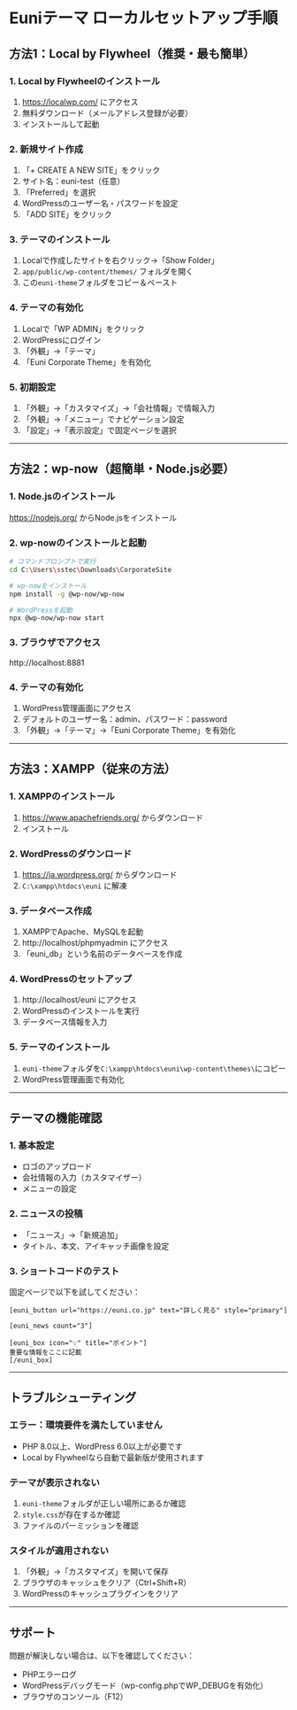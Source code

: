 # Euniテーマ ローカルセットアップ手順

## 方法1：Local by Flywheel（推奨・最も簡単）

### 1. Local by Flywheelのインストール
1. https://localwp.com/ にアクセス
2. 無料ダウンロード（メールアドレス登録が必要）
3. インストールして起動

### 2. 新規サイト作成
1. 「+ CREATE A NEW SITE」をクリック
2. サイト名：euni-test（任意）
3. 「Preferred」を選択
4. WordPressのユーザー名・パスワードを設定
5. 「ADD SITE」をクリック

### 3. テーマのインストール
1. Localで作成したサイトを右クリック→「Show Folder」
2. `app/public/wp-content/themes/` フォルダを開く
3. この`euni-theme`フォルダをコピー＆ペースト

### 4. テーマの有効化
1. Localで「WP ADMIN」をクリック
2. WordPressにログイン
3. 「外観」→「テーマ」
4. 「Euni Corporate Theme」を有効化

### 5. 初期設定
1. 「外観」→「カスタマイズ」→「会社情報」で情報入力
2. 「外観」→「メニュー」でナビゲーション設定
3. 「設定」→「表示設定」で固定ページを選択

---

## 方法2：wp-now（超簡単・Node.js必要）

### 1. Node.jsのインストール
https://nodejs.org/ からNode.jsをインストール

### 2. wp-nowのインストールと起動
```bash
# コマンドプロンプトで実行
cd C:\Users\sstec\Downloads\CorporateSite

# wp-nowをインストール
npm install -g @wp-now/wp-now

# WordPressを起動
npx @wp-now/wp-now start
```

### 3. ブラウザでアクセス
http://localhost:8881

### 4. テーマの有効化
1. WordPress管理画面にアクセス
2. デフォルトのユーザー名：admin、パスワード：password
3. 「外観」→「テーマ」→「Euni Corporate Theme」を有効化

---

## 方法3：XAMPP（従来の方法）

### 1. XAMPPのインストール
1. https://www.apachefriends.org/ からダウンロード
2. インストール

### 2. WordPressのダウンロード
1. https://ja.wordpress.org/ からダウンロード
2. `C:\xampp\htdocs\euni` に解凍

### 3. データベース作成
1. XAMPPでApache、MySQLを起動
2. http://localhost/phpmyadmin にアクセス
3. 「euni_db」という名前のデータベースを作成

### 4. WordPressのセットアップ
1. http://localhost/euni にアクセス
2. WordPressのインストールを実行
3. データベース情報を入力

### 5. テーマのインストール
1. `euni-theme`フォルダを`C:\xampp\htdocs\euni\wp-content\themes\`にコピー
2. WordPress管理画面で有効化

---

## テーマの機能確認

### 1. 基本設定
- ロゴのアップロード
- 会社情報の入力（カスタマイザー）
- メニューの設定

### 2. ニュースの投稿
- 「ニュース」→「新規追加」
- タイトル、本文、アイキャッチ画像を設定

### 3. ショートコードのテスト
固定ページで以下を試してください：

```
[euni_button url="https://euni.co.jp" text="詳しく見る" style="primary"]

[euni_news count="3"]

[euni_box icon="💡" title="ポイント"]
重要な情報をここに記載
[/euni_box]
```

---

## トラブルシューティング

### エラー：環境要件を満たしていません
- PHP 8.0以上、WordPress 6.0以上が必要です
- Local by Flywheelなら自動で最新版が使用されます

### テーマが表示されない
1. `euni-theme`フォルダが正しい場所にあるか確認
2. `style.css`が存在するか確認
3. ファイルのパーミッションを確認

### スタイルが適用されない
1. 「外観」→「カスタマイズ」を開いて保存
2. ブラウザのキャッシュをクリア（Ctrl+Shift+R）
3. WordPressのキャッシュプラグインをクリア

---

## サポート

問題が解決しない場合は、以下を確認してください：
- PHPエラーログ
- WordPressデバッグモード（wp-config.phpでWP_DEBUGを有効化）
- ブラウザのコンソール（F12）

